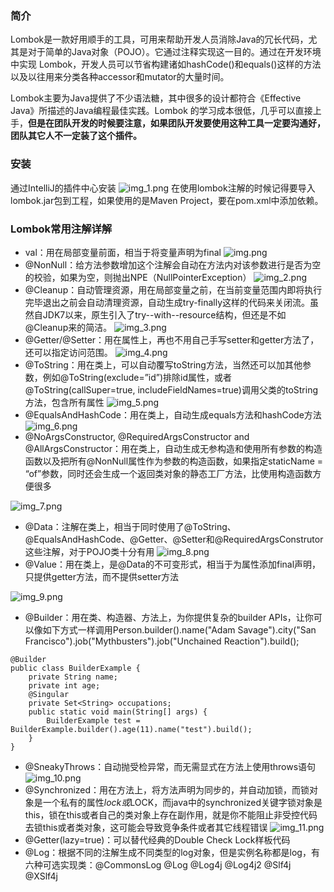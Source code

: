 ### 简介
Lombok是一款好用顺手的工具，可用来帮助开发人员消除Java的冗长代码，尤其是对于简单的Java对象（POJO）。它通过注释实现这一目的。通过在开发环境中实现 Lombok，开发人员可以节省构建诸如hashCode()和equals()这样的方法以及以往用来分类各种accessor和mutator的大量时间。

Lombok主要为Java提供了不少语法糖，其中很多的设计都符合《Effective Java》所描述的Java编程最佳实践。Lombok 的学习成本很低，几乎可以直接上手，**但是在团队开发的时候要注意，如果团队开发要使用这种工具一定要沟通好，团队其它人不一定装了这个插件。**
### 安装
通过IntelliJ的插件中心安装
![img_1.png](img_1.png)
在使用lombok注解的时候记得要导入lombok.jar包到工程，如果使用的是Maven Project，要在pom.xml中添加依赖。

### Lombok常用注解详解
- val：用在局部变量前面，相当于将变量声明为final
![img.png](img.png)
- @NonNull：给方法参数增加这个注解会自动在方法内对该参数进行是否为空的校验，如果为空，则抛出NPE（NullPointerException）
![img_2.png](img_2.png)
- @Cleanup：自动管理资源，用在局部变量之前，在当前变量范围内即将执行完毕退出之前会自动清理资源，自动生成try-finally这样的代码来关闭流。虽然自JDK7以来，原生引入了try--with--resource结构，但还是不如@Cleanup来的简洁。
![img_3.png](img_3.png)
- @Getter/@Setter：用在属性上，再也不用自己手写setter和getter方法了，还可以指定访问范围。
![img_4.png](img_4.png)
- @ToString：用在类上，可以自动覆写toString方法，当然还可以加其他参数，例如@ToString(exclude=”id”)排除id属性，或者@ToString(callSuper=true, includeFieldNames=true)调用父类的toString方法，包含所有属性
![img_5.png](img_5.png)
- @EqualsAndHashCode：用在类上，自动生成equals方法和hashCode方法
![img_6.png](img_6.png)
- @NoArgsConstructor, @RequiredArgsConstructor and @AllArgsConstructor：用在类上，自动生成无参构造和使用所有参数的构造函数以及把所有@NonNull属性作为参数的构造函数，如果指定staticName = “of”参数，同时还会生成一个返回类对象的静态工厂方法，比使用构造函数方便很多

![img_7.png](img_7.png)
- @Data：注解在类上，相当于同时使用了@ToString、@EqualsAndHashCode、@Getter、@Setter和@RequiredArgsConstrutor这些注解，对于POJO类十分有用
![img_8.png](img_8.png)
- @Value：用在类上，是@Data的不可变形式，相当于为属性添加final声明，只提供getter方法，而不提供setter方法

![img_9.png](img_9.png)
- @Builder：用在类、构造器、方法上，为你提供复杂的builder APIs，让你可以像如下方式一样调用Person.builder().name("Adam Savage").city("San Francisco").job("Mythbusters").job("Unchained Reaction").build();
```
@Builder
public class BuilderExample {
    private String name;
    private int age;
    @Singular
    private Set<String> occupations;
    public static void main(String[] args) {
        BuilderExample test = BuilderExample.builder().age(11).name("test").build();
    }
}
```
- @SneakyThrows：自动抛受检异常，而无需显式在方法上使用throws语句
![img_10.png](img_10.png)
- @Synchronized：用在方法上，将方法声明为同步的，并自动加锁，而锁对象是一个私有的属性$lock或$LOCK，而java中的synchronized关键字锁对象是this，锁在this或者自己的类对象上存在副作用，就是你不能阻止非受控代码去锁this或者类对象，这可能会导致竞争条件或者其它线程错误
![img_11.png](img_11.png)
- @Getter(lazy=true)：可以替代经典的Double Check Lock样板代码
- @Log：根据不同的注解生成不同类型的log对象，但是实例名称都是log，有六种可选实现类：@CommonsLog @Log @Log4j @Log4j2 @Slf4j @XSlf4j 

